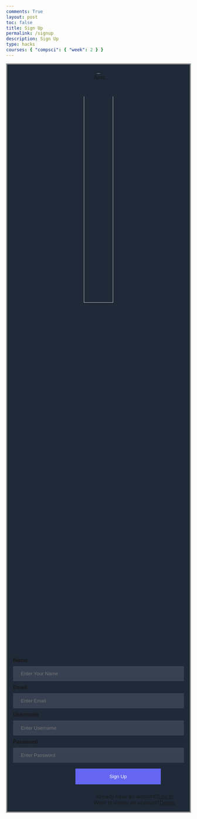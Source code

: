 ```yaml
---
comments: True
layout: post
toc: false
title: Sign Up
permalink: /signup
description: Sign Up
type: hacks
courses: { "compsci": { "week": 2 } }
---
```


<style>
 #login {
    margin-top: 10px;
    padding-top: 0.75rem;
    padding-bottom: 0.75rem;
    padding-left: 1rem;
    padding-right: 1rem;
    text-align: center;
    width:100%;
}
.login-container {
  border: 3px solid #888888;
  background-color: #1F2937;
}

input[type=text], input[type=password] {
  width: 100%;
  padding: 12px 20px;
  margin: 8px 0;
  display: inline-block;
  border: 1px solid #374151;
  box-sizing: border-box;
  background-color: #374151;
}

button {
  background-color: #6466F1;
  color: white;
  padding: 14px 20px;
  margin: 8px 0;
  border: none;
  cursor: pointer;
  width: 50%;
  margin-left: 170px;
}
button:hover {
  opacity: 0.8;
}

.imgcontainer {
  text-align: center;
  margin: 24px 0 12px 0;
}

img.avatar {
  width: 40%;
  border-radius: 50%;
}

.container {
  padding: 16px;
}

span.psw {
  display: flex;
  justify-items: center;
  text-align: center;
  margin-left: 225px;
  padding-top: 16px;
}
span.psw2 {
  display: flex;
  justify-items:center
  text-align: center;
  margin-left: 220px;
}

@media screen and (max-width: 300px) {
  span.psw {
    display: block;
    float: none;
  }
  .cancelbtn {
    width: 100%;
  }
}

</style>
<div class="login-container">
  <div class="imgcontainer">
    <img src="https://i.ibb.co/JKpXRMP/bird-colorful-logo-gradient-vector-343694-1365.jpg" alt="Avatar" class="avatar">
  </div>

  <div class="container">
    <label for="name"><b>Name</b></label>
    <input type="text" id="name" placeholder="Enter Your Name" name="name" required>
    <label for="email"><b>Email</b></label>
    <input type="text" id="email" placeholder="Enter Email" name="email" required>
    <label for="uid"><b>Username</b></label>
    <input type="text" id="uid" placeholder="Enter Username" name="uid" required>
    <label for="password"><b>Password</b></label>
    <input type="password" id="password" placeholder="Enter Password" name="password" required>
    <button class='button' onclick="signup()">Sign Up</button>
    <div>
    <span class="psw">Already have an account? <a href="{{site.baseurl}}/login"> Log In</a></span>
    <span class="psw2">Want to delete an account? <a href="{{site.baseurl}}/delete"> Delete</a></span>
    </div>
  </div>

</div>
<script>
   function signup() {
        var name = document.getElementById('name').value;
        var uid = document.getElementById('uid').value;
        var password = document.getElementById('password').value;
        var email = document.getElementById('email').value;
        var requestBody = {
            name: name,
            uid: uid,
            password: password,
            email: email
        };
        fetch('http://localhost:8762/api/users/create', {
            method: 'POST',
            headers: {
                'Content-Type': 'application/json',
            },
            body: JSON.stringify(requestBody),
        })
        .then(response => response.json())
        .then(data => {
            console.log('Sign Up successful:', data);
            window.location.href = "{{site.baseurl}}/login";
        })
        .catch(error => {
            console.error('Error:', error);
        });
    }
</script>
